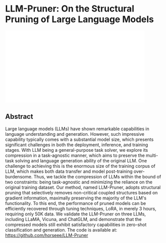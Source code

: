 # LLM-Pruner: On the Structural Pruning of Large Language Models

![](../../blank.jpg)

## Abstract

Large language models (LLMs) have shown remarkable capabilities in language
understanding and generation. However, such impressive capability typically
comes with a substantial model size, which presents significant challenges in
both the deployment, inference, and training stages. With LLM being a
general-purpose task solver, we explore its compression in a task-agnostic
manner, which aims to preserve the multi-task solving and language generation
ability of the original LLM. One challenge to achieving this is the enormous
size of the training corpus of LLM, which makes both data transfer and model
post-training over-burdensome. Thus, we tackle the compression of LLMs within
the bound of two constraints: being task-agnostic and minimizing the reliance
on the original training dataset. Our method, named LLM-Pruner, adopts
structural pruning that selectively removes non-critical coupled structures
based on gradient information, maximally preserving the majority of the LLM's
functionality. To this end, the performance of pruned models can be efficiently
recovered through tuning techniques, LoRA, in merely 3 hours, requiring only
50K data. We validate the LLM-Pruner on three LLMs, including LLaMA, Vicuna,
and ChatGLM, and demonstrate that the compressed models still exhibit
satisfactory capabilities in zero-shot classification and generation. The code
is available at: https://github.com/horseee/LLM-Pruner
